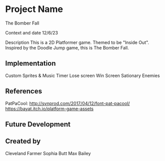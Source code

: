 # Project Name
The Bomber Fall

Context and date
12/6/23

Description
This is a 2D Platformer game. Themed to be "Inside Out". Inspired by the Doodle Jump game, this is The Bomber Fall.

## Implementation
Custom Sprites & Music
Timer
Lose screen
Win Screen
Sationary Enemies


## References
PatPaCool: http://svnprod.com/2017/04/12/font-pat-pacool/
https://bayat.itch.io/platform-game-assets

## Future Development


## Created by
Cleveland Farmer
Sophia Butt
Max Bailey
